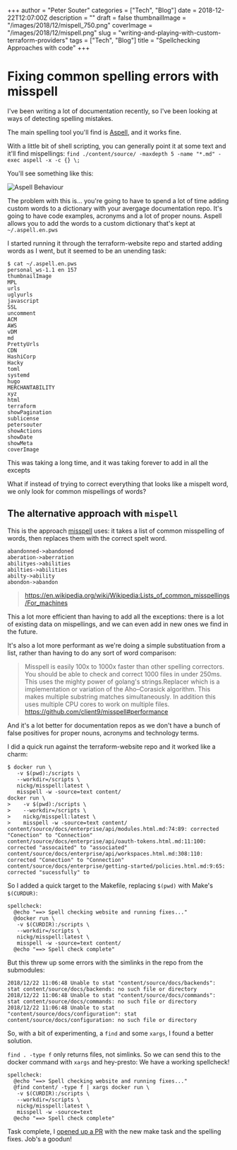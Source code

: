 +++
author = "Peter Souter"
categories = ["Tech", "Blog"]
date = 2018-12-22T12:07:00Z
description = ""
draft = false
thumbnailImage = "/images/2018/12/mispell_750.png"
coverImage = "/images/2018/12/mispell.png"
slug = "writing-and-playing-with-custom-terraform-providers"
tags = ["Tech", "Blog"]
title = "Spellchecking Approaches with code"
+++

# Fixing common spelling errors with misspell

I've been writing a lot of documentation recently, so I've been looking at ways of detecting spelling mistakes.

The main spelling tool you'll find is [Aspell](http://aspell.net/), and it works fine.

With a little bit of shell scripting, you can generally point it at some text and it'll find mispellings: `find ./content/source/ -maxdepth 5 -name "*.md" -exec aspell -x -c {} \;`

You'll see something like this:

![Aspell Behaviour](/images/2018/12/aspell-behaviour.png)

The problem with this is... you're going to have to spend a lot of time adding custom words to a dictionary with your avergage documentation repo. It's going to have code examples, acronyms and a lot of proper nouns. Aspell allows you to add the words to a custom dictionary that's kept at ` ~/.aspell.en.pws`

I started running it through the terraform-website repo and started adding words as I went, but it seemed to be an unending task:

```
$ cat ~/.aspell.en.pws
personal_ws-1.1 en 157
thumbnailImage
MPL
urls
uglyurls
javascript
SSL
uncomment
ACM
AWS
vDM
md
PrettyUrls
CDN
HashiCorp
Hacky
toml
systemd
hugo
MERCHANTABILITY
xyz
html
terraform
showPagination
sublicense
petersouter
showActions
showDate
showMeta
coverImage
```

This was taking a long time, and it was taking forever to add in all the excepts

What if instead of trying to correct everything that looks like a mispelt word, we only look for common mispellings of words?

## The alternative approach with `mispell`

This is the approach [misspell](https://github.com/client9/misspell) uses: it takes a list of common misspelling of words, then replaces them with the correct spelt word.

```
abandonned->abandoned
aberation->aberration
abilityes->abilities
abilties->abilities
abilty->ability
abondon->abandon
```
> https://en.wikipedia.org/wiki/Wikipedia:Lists_of_common_misspellings/For_machines

This a lot more efficient than having to add all the exceptions: there is a lot of existing data on mispellings, and we can even add in new ones we find in the future.

It's also a lot more performant as we're doing a simple substituation from a list, rather than having to do any sort of word comparison:

> Misspell is easily 100x to 1000x faster than other spelling correctors. You should be able to check and correct 1000 files in under 250ms.
> This uses the mighty power of golang's strings.Replacer which is a implementation or variation of the Aho–Corasick algorithm. This makes multiple substring matches simultaneously.
> In addition this uses multiple CPU cores to work on multiple files.
> https://github.com/client9/misspell#performance

And it's a lot better for documentation repos as we don't have a bunch of false positives for proper nouns, acronyms and technology terms.

I did a quick run against the terraform-website repo and it worked like a charm:

```
$ docker run \
   -v $(pwd):/scripts \
   --workdir=/scripts \
   nickg/misspell:latest \
   misspell -w -source=text content/
docker run \
>    -v $(pwd):/scripts \
>    --workdir=/scripts \
>    nickg/misspell:latest \
>    misspell -w -source=text content/
content/source/docs/enterprise/api/modules.html.md:74:89: corrected "Conection" to "Connection"
content/source/docs/enterprise/api/oauth-tokens.html.md:11:100: corrected "assocaited" to "associated"
content/source/docs/enterprise/api/workspaces.html.md:308:110: corrected "Conection" to "Connection"
content/source/docs/enterprise/getting-started/policies.html.md:9:65: corrected "sucessfully" to
```

So I added a quick target to the Makefile, replacing `$(pwd)` with Make's `$(CURDUR)`:

```
spellcheck:
  @echo "==> Spell checking website and running fixes..."
  @docker run \
   -v $(CURDIR):/scripts \
   --workdir=/scripts \
   nickg/misspell:latest \
   misspell -w -source=text content/
  @echo "==> Spell check complete"
```

But this threw up some errors with the simlinks in the repo from the submodules:

```
2018/12/22 11:06:48 Unable to stat "content/source/docs/backends": stat content/source/docs/backends: no such file or directory
2018/12/22 11:06:48 Unable to stat "content/source/docs/commands": stat content/source/docs/commands: no such file or directory
2018/12/22 11:06:48 Unable to stat "content/source/docs/configuration": stat content/source/docs/configuration: no such file or directory
```

So, with a bit of experimenting, a `find` and some `xargs`, I found a better solution.

`find . -type f` only returns files, not simlinks. So we can send this to the docker command with `xargs` and hey-presto: We have a working spellcheck!

```
spellcheck:
  @echo "==> Spell checking website and running fixes..."
  @find content/ -type f | xargs docker run \
   -v $(CURDIR):/scripts \
   --workdir=/scripts \
   nickg/misspell:latest \
   misspell -w -source=text
  @echo "==> Spell check complete"
```

Task complete, I [opened up a PR](https://github.com/hashicorp/terraform-website/pull/595) with the new make task and the spelling fixes. Job's a goodun!
